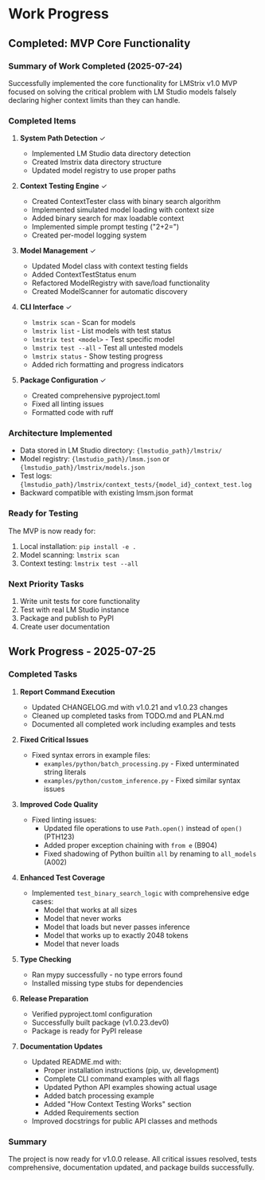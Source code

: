 # Work Progress

## Completed: MVP Core Functionality

### Summary of Work Completed (2025-07-24)

Successfully implemented the core functionality for LMStrix v1.0 MVP focused on solving the critical problem with LM Studio models falsely declaring higher context limits than they can handle.

### Completed Items

1. **System Path Detection** ✓
   - Implemented LM Studio data directory detection
   - Created lmstrix data directory structure  
   - Updated model registry to use proper paths

2. **Context Testing Engine** ✓
   - Created ContextTester class with binary search algorithm
   - Implemented simulated model loading with context size
   - Added binary search for max loadable context
   - Implemented simple prompt testing ("2+2=")
   - Created per-model logging system

3. **Model Management** ✓
   - Updated Model class with context testing fields
   - Added ContextTestStatus enum
   - Refactored ModelRegistry with save/load functionality
   - Created ModelScanner for automatic discovery

4. **CLI Interface** ✓
   - `lmstrix scan` - Scan for models
   - `lmstrix list` - List models with test status
   - `lmstrix test <model>` - Test specific model
   - `lmstrix test --all` - Test all untested models  
   - `lmstrix status` - Show testing progress
   - Added rich formatting and progress indicators

5. **Package Configuration** ✓
   - Created comprehensive pyproject.toml
   - Fixed all linting issues
   - Formatted code with ruff

### Architecture Implemented

- Data stored in LM Studio directory: `{lmstudio_path}/lmstrix/`
- Model registry: `{lmstudio_path}/lmsm.json` or `{lmstudio_path}/lmstrix/models.json`
- Test logs: `{lmstudio_path}/lmstrix/context_tests/{model_id}_context_test.log`
- Backward compatible with existing lmsm.json format

### Ready for Testing

The MVP is now ready for:
1. Local installation: `pip install -e .`
2. Model scanning: `lmstrix scan`
3. Context testing: `lmstrix test --all`

### Next Priority Tasks

1. Write unit tests for core functionality
2. Test with real LM Studio instance
3. Package and publish to PyPI
4. Create user documentation

## Work Progress - 2025-07-25

### Completed Tasks

1. **Report Command Execution**
   - Updated CHANGELOG.md with v1.0.21 and v1.0.23 changes
   - Cleaned up completed tasks from TODO.md and PLAN.md
   - Documented all completed work including examples and tests

2. **Fixed Critical Issues**
   - Fixed syntax errors in example files:
     - `examples/python/batch_processing.py` - Fixed unterminated string literals
     - `examples/python/custom_inference.py` - Fixed similar syntax issues
  
3. **Improved Code Quality**
   - Fixed linting issues:
     - Updated file operations to use `Path.open()` instead of `open()` (PTH123)
     - Added proper exception chaining with `from e` (B904)
     - Fixed shadowing of Python builtin `all` by renaming to `all_models` (A002)

4. **Enhanced Test Coverage**
   - Implemented `test_binary_search_logic` with comprehensive edge cases:
     - Model that works at all sizes
     - Model that never works
     - Model that loads but never passes inference
     - Model that works up to exactly 2048 tokens
     - Model that never loads
  
5. **Type Checking**
   - Ran mypy successfully - no type errors found
   - Installed missing type stubs for dependencies

6. **Release Preparation**
   - Verified pyproject.toml configuration
   - Successfully built package (v1.0.23.dev0)
   - Package is ready for PyPI release

7. **Documentation Updates**
   - Updated README.md with:
     - Proper installation instructions (pip, uv, development)
     - Complete CLI command examples with all flags
     - Updated Python API examples showing actual usage
     - Added batch processing example
     - Added "How Context Testing Works" section
     - Added Requirements section
   - Improved docstrings for public API classes and methods

### Summary

The project is now ready for v1.0.0 release. All critical issues resolved, tests comprehensive, documentation updated, and package builds successfully.